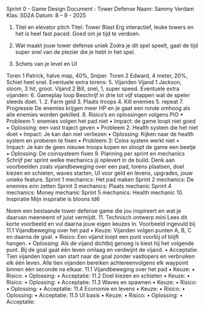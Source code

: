 Sprint 0 - Game Design Document : Tower Defense
Naam: Sammy Verdam
Klas: SD2A
Datum: 8 – 9 - 2025
1. Titel en elevator pitch
Titel: Tower Blast
Erg interactief, leuke towers en het is heel fast paced. Goed om je tijd te verdoen.

3. Wat maakt jouw tower defense uniek
Zodra je dit spel speelt, gaat de tijd super snel van de plezier die je hebt in het spel.

5. Schets van je level en UI
 
Toren 1 Patrick, halve map, 40%, Sniper.
Toren 2 Edward, 4 meter, 20%, Schiet heel snel.
Eventuele extra torens:
5. Vijanden
Vijand 1 Jackson, sloom, 3 hit, groot.
Vijand 2 Bill, snel, 1, super speed.
Eventuele extra vijanden:
6. Gameplay loop
Beschrijf in drie tot vijf stappen wat de speler steeds doet. 1.
2.	Farm geld
3.	Plaats troops
4.	Kill enemies
5.	repeat
7. Progressie
De enemies krijgen meer HP en je gaat een ronde omhoog als alle enemies worden gekilled. 
8. Risico’s en oplossingen volgens PIO
•	Probleem 1: enemies volgen het pad niet
•	Impact: de game loopt niet goed
•	Oplossing: een vast traject geven
•	Probleem 2: Health system die het niet doet
•	Impact: Je kan dan niet verliezen
•	Oplossing: Kijken naar de health system en proberen te fixen
•	Probleem 3: Coins system werkt niet
•	Impact: Je kan de geen nieuwe troops kopen en sloopt de game een beetje
•	Oplossing: De coinsysteem fixen
9. Planning per sprint en mechanics
Schrijf per sprint welke mechanics jij oplevert in de build. Denk aan voorbeelden zoals vijandbeweging over een pad, torens plaatsen, doel kiezen en schieten, waves starten, UI voor geld en levens, upgrades, jouw unieke feature.
Sprint 1 mechanics: Het pad maken
Sprint 2 mechanics: De enemies erin zetten
Sprint 3 mechanics: Plaats mechanic
Sprint 4 mechanics: Money mechanic 
Sprint 5 mechanics: Health mechanic 
10. Inspiratie
Mijn inspiratie is bloons td6

Noem een bestaande tower defense game die jou inspireert en wat je daarvan meeneemt of juist vermijdt.
11. Technisch ontwerp mini
Lees dit korte voorbeeld en vul daarna jouw eigen keuzes in.
Voorbeeld ingevuld bij 11.1 Vijandbeweging over het pad
•	Keuze: Vijanden volgen punten A, B, C en daarna de goal.
•	Risico: Een vijand loopt een punt voorbij of blijft hangen.
•	Oplossing: Als de vijand dichtbij genoeg is kiest hij het volgende punt. Bij de goal gaat één leven omlaag en verdwijnt de vijand.
•	Acceptatie: Tien vijanden lopen van start naar de goal zonder vastlopers en verbruiken elk één leven. Alle tien vijanden bereiken achtereenvolgens elk waypoint binnen één seconde na elkaar.
11.1 Vijandbeweging over het pad
•	Keuze:
•	Risico:
•	Oplossing:
•	Acceptatie:
11.2 Doel kiezen en schieten
•	Keuze:
•	Risico:
•	Oplossing:
•	Acceptatie:
11.3 Waves en spawnen
•	Keuze:
•	Risico:
•	Oplossing:
•	Acceptatie:
11.4 Economie en levens
•	Keuze:
•	Risico:
•	Oplossing:
•	Acceptatie:
11.5 UI basis
•	Keuze:
•	Risico:
•	Oplossing:
•	Acceptatie:

